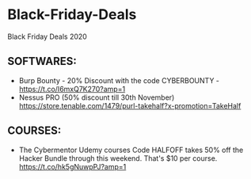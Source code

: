 # Black-Friday-Deals
Black Friday Deals 2020

SOFTWARES:
-----------------------------------------------------------------------------------------
- Burp Bounty - 20% Discount with the code CYBERBOUNTY - https://t.co/I6mxQ7K270?amp=1
- Nessus PRO (50% discount till 30th November) https://store.tenable.com/1479/purl-takehalf?x-promotion=TakeHalf


COURSES:
-----------------------------------------------------------------------------------------
- The Cybermentor Udemy courses Code HALFOFF takes 50% off the Hacker Bundle through this weekend.  That's $10 per course. https://t.co/hk5gNuwpPJ?amp=1


